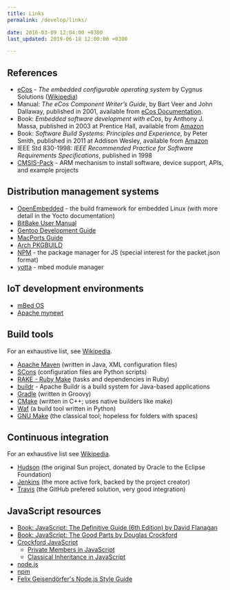 ```yaml
---
title: Links
permalink: /develop/links/

date: 2016-03-09 12:04:00 +0300
last_updated: 2019-06-18 12:00:00 +0300

---
```


## References

* [eCos](http://ecos.sourceware.org/) - _The embedded configurable operating system_ by Cygnus Solutions ([Wikipedia](http://en.wikipedia.org/wiki/ECos))
* Manual: _The eCos Component Writer’s Guide_, by Bart Veer and John Dallaway, published in 2001, available from [eCos Documentation](http://ecos.sourceware.org/docs-3.0/).
* Book: _Embedded software development with eCos_, by Anthony J. Massa, published in 2003 at Prentice Hall, available from [Amazon](http://www.amazon.com/Embedded-Software-Development-Anthony-Massa/dp/0130354732)
* Book: _Software Build Systems: Principles and Experience_, by Peter Smith, published in 2011 at Addison Wesley, available from [Amazon](http://www.amazon.com/Software-Build-Systems-Principles-Experience/dp/0321717287)
* IEEE Std 830-1998: _IEEE Recommended Practice for Software Requirements Specifications_, published in 1998
* [CMSIS-Pack](http://www.keil.com/pack/doc/CMSIS/Pack/html/index.html) - ARM mechanism to install software, device support, APIs, and example projects

## Distribution management systems

* [OpenEmbedded](http://www.openembedded.org/wiki/Main_Page) - the build framework for embedded Linux (with more detail in the Yocto documentation)
* [BitBake User Manual](http://www.yoctoproject.org/docs/)
* [Gentoo Development Guide](https://devmanual.gentoo.org/index.html)
* [MacPorts Guide](https://guide.macports.org/)
* [Arch PKGBUILD](https://wiki.archlinux.org/index.php/PKGBUILD)
* [NPM](https://www.npmjs.com) - the package manager for JS (special interest for the packet.json format)
* [yotta](http://yottadocs.mbed.com) - mbed module manager

## IoT development environments

* [mBed OS](https://www.mbed.com/en/development/mbed-os/#)
* [Apache mynewt](https://mynewt.apache.org)

## Build tools

For an exhaustive list, see [Wikipedia](https://en.wikipedia.org/wiki/List_of_build_automation_software).

* [Apache Maven](https://maven.apache.org/) (written in Java, XML configuration files)
* [SCons](http://scons.org/) (configuration files are Python scripts)
* [RAKE - Ruby Make](https://github.com/ruby/rake) (tasks and dependencies in Ruby)
* [buildr](http://buildr.apache.org) - Apache Buildr is a build system for Java-based applications
* [Gradle](https://gradle.org/) (written in Groovy)
* [CMake](http://www.cmake.org/) (written in C++; uses native builders like make)
* [Waf](https://github.com/waf-project/waf) (a build tool written in Python)
* [GNU Make](https://www.gnu.org/software/make/) (the classical tool; hopeless for folders with spaces)

## Continuous integration

For an exhaustive list see [Wikipedia](https://en.wikipedia.org/wiki/Comparison_of_continuous_integration_software).

* [Hudson](http://hudson-ci.org/) (the original Sun project, donated by Oracle to the Eclipse Foundation)
* [Jenkins](http://jenkins-ci.org/) (the more active fork, backed by the project creator)
* [Travis](https://travis-ci.org) (the GitHub prefered solution, very good integration)

## JavaScript resources

* [Book: JavaScript: The Definitive Guide (6th Edition) by David Flanagan](http://www.amazon.com/JavaScript-Definitive-Guide-Activate-Guides/dp/0596805527/)
* [Book: JavaScript: The Good Parts by Douglas Crockford](http://www.amazon.com/JavaScript-Good-Parts-Douglas-Crockford/dp/0596517742/)
* [Crockford JavaScript](http://www.crockford.com/javascript/)
  - [Private Members in JavaScript](http://www.crockford.com/javascript/private.html)
  - [Classical Inheritance in JavaScript](http://javascript.crockford.com/inheritance.html)
* [node.js](https://nodejs.org/en/)
* [npm](https://www.npmjs.com/)
* [Felix Geisendörfer's Node.js Style Guide](https://github.com/felixge/node-style-guide)
